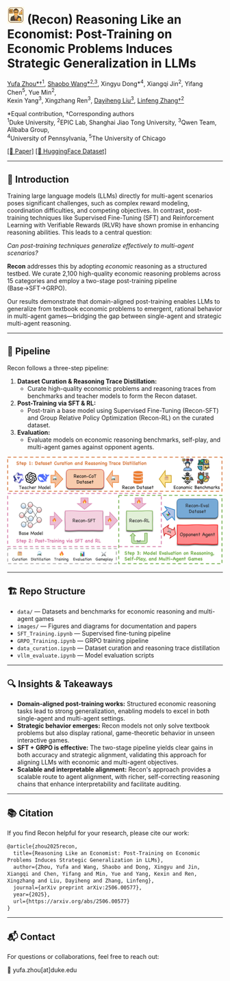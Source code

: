 # <img src="images/ai_economist.png" width="40" alt="AI Economist Icon" /> (Recon) Reasoning Like an Economist: Post-Training on Economic Problems Induces Strategic Generalization in LLMs
   
[Yufa Zhou*†<sup>1</sup>](https://masterzhou1.github.io/), [Shaobo Wang*<sup>2,3</sup>](https://gszfwsb.github.io/), Xingyu Dong*<sup>4</sup>, Xiangqi Jin<sup>2</sup>, Yifang Chen<sup>5</sup>, Yue Min<sup>2</sup>,   
Kexin Yang<sup>3</sup>, Xingzhang Ren<sup>3</sup>, [Dayiheng Liu<sup>3</sup>](https://dayihengliu.github.io/), [Linfeng Zhang†<sup>2</sup>](http://www.zhanglinfeng.tech/)

*Equal contribution, †Corresponding authors   
<sup>1</sup>Duke University, <sup>2</sup>EPIC Lab, Shanghai Jiao Tong University, <sup>3</sup>Qwen Team, Alibaba Group,   
<sup>4</sup>University of Pennsylvania, <sup>5</sup>The University of Chicago

[[📄 Paper]](https://arxiv.org/abs/2506.00577) [[🤗 HuggingFace Dataset]](https://huggingface.co/datasets/MasterZhou/Recon)

---

## 📖 Introduction

Training large language models (LLMs) directly for multi-agent scenarios poses significant challenges, such as complex reward modeling, coordination difficulties, and competing objectives. In contrast, post-training techniques like Supervised Fine-Tuning (SFT) and Reinforcement Learning with Verifiable Rewards (RLVR) have shown promise in enhancing reasoning abilities. This leads to a central question:

*Can post-training techniques generalize effectively to multi-agent scenarios?*

**Recon** addresses this by adopting *economic* reasoning as a structured testbed. We curate 2,100 high-quality economic reasoning problems across 15 categories and employ a two-stage post-training pipeline (Base→SFT→GRPO).

Our results demonstrate that domain-aligned post-training enables LLMs to generalize from textbook economic problems to emergent, rational behavior in multi-agent games—bridging the gap between single-agent and strategic multi-agent reasoning.

---

## 🔄 Pipeline

Recon follows a three-step pipeline:

1. **Dataset Curation & Reasoning Trace Distillation:**
   - Curate high-quality economic problems and reasoning traces from benchmarks and teacher models to form the Recon dataset.
2. **Post-Training via SFT & RL:**
   - Post-train a base model using Supervised Fine-Tuning (Recon-SFT) and Group Relative Policy Optimization (Recon-RL) on the curated dataset.
3. **Evaluation:**
   - Evaluate models on economic reasoning benchmarks, self-play, and multi-agent games against opponent agents.

<p align="center">
  <img src="images/pipeline.png" width="800"/>
</p>

---

## 🏗️ Repo Structure

- `data/` — Datasets and benchmarks for economic reasoning and multi-agent games
- `images/` — Figures and diagrams for documentation and papers
- `SFT_Training.ipynb` — Supervised fine-tuning pipeline
- `GRPO_Training.ipynb` — GRPO training pipeline
- `data_curation.ipynb` — Dataset curation and reasoning trace distillation
- `vllm_evaluate.ipynb` — Model evaluation scripts

---

## 🔍 Insights & Takeaways

- **Domain-aligned post-training works:** Structured economic reasoning tasks lead to strong generalization, enabling models to excel in both single-agent and multi-agent settings.
- **Strategic behavior emerges:** Recon models not only solve textbook problems but also display rational, game-theoretic behavior in unseen interactive games.
- **SFT + GRPO is effective:** The two-stage pipeline yields clear gains in both accuracy and strategic alignment, validating this approach for aligning LLMs with economic and multi-agent objectives.
- **Scalable and interpretable alignment:** Recon's approach provides a scalable route to agent alignment, with richer, self-correcting reasoning chains that enhance interpretability and facilitate auditing.

---

## 📚 Citation

If you find Recon helpful for your research, please cite our work:

```
@article{zhou2025recon,
  title={Reasoning Like an Economist: Post-Training on Economic Problems Induces Strategic Generalization in LLMs},
  author={Zhou, Yufa and Wang, Shaobo and Dong, Xingyu and Jin, Xiangqi and Chen, Yifang and Min, Yue and Yang, Kexin and Ren, Xingzhang and Liu, Dayiheng and Zhang, Linfeng},
  journal={arXiv preprint arXiv:2506.00577},
  year={2025},
  url={https://arxiv.org/abs/2506.00577}
}
```

---

## 📬 Contact

For questions or collaborations, feel free to reach out:

📧 yufa.zhou[at]duke.edu








